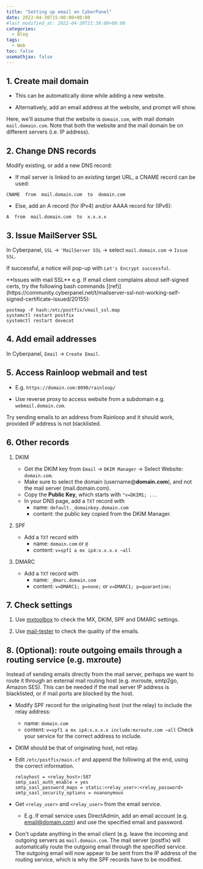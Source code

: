 ```yaml
---
title: "Setting up email on CyberPanel"
date: 2022-04-30T15:00:00+08:00
#last_modified_at: 2022-04-20T21:30:00+08:00
categories:
  - Blog
tags:
  - Web
toc: false
usemathjax: false
---
```


## 1. Create mail domain 

- This can be automatically done while adding a new website.

- Alternatively, add an email address at the website, and prompt will show.

Here, we'll assume that the website is `domain.com`, with mail domain `mail.domain.com`.
Note that both the website and the mail domain be on different servers (i.e. IP address).

## 2. Change DNS records

Modify existing, or add a new DNS record:

- If mail server is linked to an existing target URL, a CNAME record can be used:
```white
CNAME  from  mail.domain.com  to  domain.com
```

- Else, add an A record (for IPv4) and/or AAAA record for (IPv6):
```white
A  from  mail.domain.com  to  x.x.x.x
```

## 3. Issue MailServer SSL

In Cyberpanel, `SSL` &rarr; `'MailServer SSL` &rarr; select `mail.domain.com` &rarr; `Issue SSL`.

If successful, a notice will pop-up with `Let's Encrypt successful`.

<div class=notice markdown="1">
**Issues with mail SSL** 
e.g. If email client complains about self-signed certs, try the following bash commands [(ref)](https://community.cyberpanel.net/t/mailserver-ssl-not-working-self-signed-certificate-issued/20155):

```
postmap -F hash:/etc/postfix/vmail_ssl.map
systemctl restart postfix
systemctl restart dovecot
```

</div>

## 4. Add email addresses

In Cyberpanel, `Email` &rarr; `Create Email`.


## 5. Access Rainloop webmail and test

- E.g. `https://domain.com:8090/rainloop/`

- Use reverse proxy to access website from a subdomain e.g. `webmail.domain.com`.

Try sending emails to an address from Rainloop and it should work, provided IP address is not blacklisted. 

## 6. Other records

1. DKIM
	- Get the DKIM key from `Email` &rarr; `DKIM Manager` &rarr; Select  Website: `domain.com`.
	- Make sure to select the domain (username@**domain.com**), and not the mail server (mail.domain.com).
	- Copy the **Public Key**, which starts with `"v=DKIM1; ...`
	- In your DNS page, add a `TXT` record with
		- name: `default._domainkey.domain.com`
		- content: the public key copied from the DKIM Manager.
		
2. SPF
	- Add a `TXT` record with
		- name: `domain.com` or `@`
		- content: `v=spf1 a mx ip4:x.x.x.x ~all`


3. DMARC
	- Add a `TXT` record with
		- name: `_dmarc.domain.com`
		- content: `v=DMARC1; p=none;` or `v=DMARC1; p=quarantine;`
		
		

## 7. Check settings

1. Use [mxtoolbox](www.mxtoolbox.com) to check the MX, DKIM, SPF and DMARC settings.

2. Use [mail-tester](www.mail-tester.com) to check the quality of the emails.

## 8. (Optional): route outgoing emails through a routing service (e.g. mxroute)

Instead of sending emails directly from the mail server, perhaps we want to route it through an external mail routing host (e.g. mxroute, smtp2go, Amazon SES). This can be needed if the mail server IP address is blacklisted, or if mail ports are blocked by the host.

- Modify SPF record for the originating host (not the relay) to include the relay address:
	- name: `domain.com`
	- content: `v=spf1 a mx ip4:x.x.x.x include:mxroute.com ~all`
  Check your service for the correct address to include.

- DKIM should be that of originating host, not relay.

- Edit `/etc/postfix/main.cf` and append the following at the end, using the correct information.

	```
	relayhost = <relay_host>:587
	smtp_sasl_auth_enable = yes
	smtp_sasl_password_maps = static:<relay_user>:<relay_password>
	smtp_sasl_security_options = noanonymous
	```

- Get `<relay_user>` and `<relay_user>` from the email service.
	- E.g. If email service uses DirectAdmin, add an email account (e.g. email@domain.com) and use the specified email and password.

- Don't update anything in the email client (e.g. leave the incoming and outgoing servers as `mail.domain.com`.
The mail server (postfix) will automatically route the outgoing email through the specified service.
The outgoing email will now appear to be sent from the IP address of the routing service, which is why the SPF records have to be modified.









